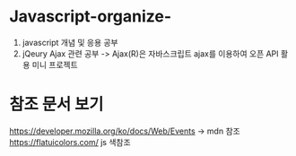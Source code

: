 # Javascript-organize-
1. javascript 개념 및 응용 공부 
2. jQeury Ajax 관련 공부 
-> Ajax(R)은 자바스크립트 ajax를 이용하여 오픈 API 활용 미니 프로젝트 

# 참조 문서 보기
https://developer.mozilla.org/ko/docs/Web/Events
-> mdn 참조 
https://flatuicolors.com/
js 색참조
